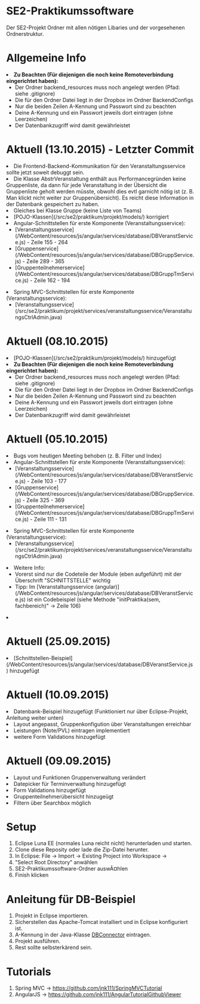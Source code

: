 # SE2-Praktikumssoftware

Der SE2-Projekt Ordner mit allen nötigen Libaries und der vorgesehenen Ordnerstruktur.

Allgemeine Info
===============
<li><strong>Zu Beachten (Für diejenigen die noch keine Remoteverbindung eingerichtet haben):</strong>
 <ul>
  <li>Der Ordner backend_resources muss noch angelegt werden (Pfad: siehe .gitignore)</li>
  <li>Die für den Ordner Datei liegt in der Dropbox im Ordner BackendConfigs</li>
  <li>Nur die beiden Zeilen A-Kennung und Passwort sind zu beachten</li>
  <li>Deine A-Kennung und ein Passwort jeweils dort eintragen (ohne Leerzeichen)
<li>Der Datenbankzugriff wird damit gewährleistet</li>
 </ul>
</li>

Aktuell (13.10.2015) - Letzter Commit
=====================================

<li>Die Frontend-Backend-Kommunikation für den Veranstaltungsservice sollte jetzt soweit debuggt sein.</li>
<li>Die Klasse AbstrVeranstaltung enthält aus Performancegründen keine Gruppenliste, da dann für jede Veranstaltung in der Übersicht die Gruppenliste geholt werden müsste, obwohl dies evtl garnicht nötig ist (z. B. Man klickt nicht weiter zur Gruppenübersicht). Es reicht diese Information in der Datenbank gespeichert zu haben.
<li>Gleiches bei Klasse Gruppe (keine Liste von Teams)
<li>[POJO-Klassen](/src/se2/praktikum/projekt/models/) korrigiert</li>
<li>Angular-Schnittstellen für erste Komponente (Veranstaltungsservice):
 <ul> 
  <li>[Veranstaltungsservice](/WebContent/resources/js/angular/services/database/DBVeranstService.js) - Zeile 155 - 264</li>
  <li>[Gruppenservice](/WebContent/resources/js/angular/services/database/DBGruppService.js) - Zeile 289 - 365</li>
  <li>[Gruppenteilnehmerservice](/WebContent/resources/js/angular/services/database/DBGruppTmService.js) - Zeile 162 - 194</li>
 </ul>
</li>
<li>Spring MVC-Schnittstellen für erste Komponente (Veranstaltungsservice):
 <ul>
  <li>[Veranstaltungsservice](/src/se2/praktikum/projekt/services/veranstaltungsservice/VeranstaltungsCtrlAdmin.java)</li>
 </ul>
</li>

Aktuell (08.10.2015)
====================

<li>[POJO-Klassen](/src/se2/praktikum/projekt/models/) hinzugefügt</li>
<li><strong>Zu Beachten (Für diejenigen die noch keine Remoteverbindung eingerichtet haben):</strong>
 <ul>
  <li>Der Ordner backend_resources muss noch angelegt werden (Pfad: siehe .gitignore)</li>
  <li>Die für den Ordner Datei liegt in der Dropbox im Ordner BackendConfigs</li>
  <li>Nur die beiden Zeilen A-Kennung und Passwort sind zu beachten</li>
  <li>Deine A-Kennung und ein Passwort jeweils dort eintragen (ohne Leerzeichen)
<li>Der Datenbankzugriff wird damit gewährleistet</li>
 </ul>
</li>

Aktuell (05.10.2015)
====================
<li>Bugs vom heutigen Meeting behoben (z. B. Filter und Index)</li>
<li>Angular-Schnittstellen für erste Komponente (Veranstaltungsservice):
 <ul> 
  <li>[Veranstaltungsservice](/WebContent/resources/js/angular/services/database/DBVeranstService.js) - Zeile 103 - 177</li>
  <li>[Gruppenservice](/WebContent/resources/js/angular/services/database/DBGruppService.js) - Zeile 325 - 369</li>
  <li>[Gruppenteilnehmerservice](/WebContent/resources/js/angular/services/database/DBGruppTmService.js) - Zeile 111 - 131</li>
 </ul>
</li>
<li>Spring MVC-Schnittstellen für erste Komponente (Veranstaltungsservice):
 <ul>
  <li>[Veranstaltungsservice](/src/se2/praktikum/projekt/services/veranstaltungsservice/VeranstaltungsCtrlAdmin.java)</li>
 </ul>
</li>
<li>Weitere Info:
 <ul>
   <li> Vorerst sind nur die Codeteile der Module (eben aufgeführt) mit der Überschrift "SCHNITTSTELLE" wichtig</li>
   <li> Tipp: Im [Veranstaltungsservice (angular)](/WebContent/resources/js/angular/services/database/DBVeranstService.js) ist ein Codebeispiel (siehe Methode "initPraktika(sem, fachbereich)" -> Zeile 106)</li>
 </ul>
<li>


Aktuell (25.09.2015)
====================
<li>[Schnittstellen-Beispiel](/WebContent/resources/js/angular/services/database/DBVeranstService.js) hinzugefügt</li>

Aktuell (10.09.2015)
====================
<li>Datenbank-Beispiel hinzugefügt (Funktioniert nur über Eclipse-Projekt, Anleitung weiter unten)</li>
<li>Layout angepasst, Gruppenkonfigution über Veranstaltungen erreichbar</li>
<li>Leistungen (Note/PVL) eintragen implementiert </li>
<li>weitere Form Validations hinzugefügt</li>

Aktuell (09.09.2015)
====================
<li>Layout und Funktionen Gruppenverwaltung verändert</li>
<li>Datepicker für Terminverwaltung hinzugefügt</li>
<li>Form Validations hinzugefügt</li>
<li>Gruppenteilnehmerübersicht hinzugeügt</li> 
<li>Filtern über Searchbox möglich</li> 

Setup
=====
1.  Eclipse Luna EE (normales Luna reicht nicht) herunterladen und starten.
2.  Clone diese Reposity oder lade die Zip-Datei herunter.
3.  In Eclipse: File -> Import -> Existing Project into Workspace -> 
4.  "Select Root Directory" anwählen
5.  SE2-Praktikumssoftware-Ordner auswÃ¤hlen
6.  Finish klicken

Anleitung für DB-Beispiel
=========================
1. Projekt in Eclipse importieren.
2. Sicherstellen das Apache-Tomcat installiert und in Eclipse konfiguriert ist.
3. A-Kennung in der Java-Klasse [DBConnector](/src/se2/praktikum/projekt/dbms/DBConnector.java) eintragen.
4. Projekt ausführen.
6. Rest sollte selbsterkärend sein.

Tutorials
=========
1.  Spring MVC -> https://github.com/jnk111/SpringMVCTutorial
2.  AngularJS -> https://github.com/jnk111/AngularTutorialGithubViewer

